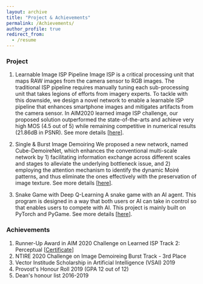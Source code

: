 ```yaml
---
layout: archive
title: "Project & Achievements"
permalink: /Achievements/
author_profile: true
redirect_from:
  - /resume
---
```


### Project
1. Learnable Image ISP Pipeline 
   Image ISP is a critical processing unit that maps RAW images from the camera sensor to RGB images. The traditional ISP pipeline requires manually tuning each sub-processing unit that takes legions of efforts from imagery experts. To tackle with this downside, we design a novel network to enable a learnable ISP pipeline that enhances smartphone images and mitigates artifacts from the camera sensor. In AIM2020 learned image ISP challenge, our proposed solution outperformed the state-of-the-arts and achieve very high MOS (4.5 out of 5) while remaining competitive in numerical results (21.86dB in PSNR). See more details [[here](https://github.com/Charlie0215/AIM2020.git)].

2. Single & Burst Image Demoiring
   We proposed a new network, named Cube-DemoireNet, which enhances the conventional multi-scale network by 1) facilitating information exchange across different scales and stages to alleviate the underlying bottleneck issue, and 2) employing the attention mechanism to identify the dynamic Moiré patterns, and thus eliminate the ones effectively with the preservation of image texture. See more details [[here](https://uploads-ssl.webflow.com/5ea098c247dfb15f9dc6ed6f/5ea63a4349d1a79e5d1860a6_NTIRE2020_demoireing.pdf)].

3. Snake Game with Deep Q-Learning
   A snake game with an AI agent. This program is designed in a way that both users or AI can take in control so that enables users to compete with AI. This project is mainly built on PyTorch and PyGame. See more details [[here](https://github.com/Charlie0215/deep-q-snake-pytorch.git)].

### Achievements
1. Runner-Up Award in AIM 2020 Challenge on Learned ISP Track 2: Perceptual [[Certificate](https://charlie0215.github.io/files/AIM2020awards_certificates-pages-4.pdf)]
2. NTIRE 2020 Challenge on Image Demoireing Burst Track - 3rd Place
3. Vector Institude Scholarship in Artificial Intelligence (VSAI) 2019
4. Provost's Honour Roll 2019 (GPA 12 out of 12)
5. Dean's honour list 2016-2019